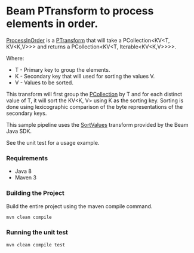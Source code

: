 # Beam PTransform to process elements in order.

[ProcessInOrder](src/main/java/com/google/cloud/pso/transforms/ProcessInOrder.java) is a [PTransform](https://beam.apache.org/releases/javadoc/2.14.0/org/apache/beam/sdk/transforms/PTransform.html) that
will take a PCollection<KV<T, KV<K,V>>> and returns a PCollection<KV<T, Iterable<KV<K,V>>>>.

Where:

* T - Primary key to group the elements.
* K - Secondary key that will used for sorting the values V.
* V - Values to be sorted.

This transform will first group the [PCollection](https://beam.apache.org/releases/javadoc/2.14.0/org/apache/beam/sdk/values/PCollection.html) by T and for each distinct value of T,
it will sort the KV<K, V> using K as the sorting key. Sorting is done using lexicographic comparison of the byte representations of the secondary keys.

This sample pipeline uses the [SortValues](https://beam.apache.org/releases/javadoc/2.14.0/org/apache/beam/sdk/extensions/sorter/SortValues.html) transform provided by the Beam Java SDK.

See the unit test for a usage example.

### Requirements

* Java 8
* Maven 3

### Building the Project

Build the entire project using the maven compile command.
```sh
mvn clean compile
```

### Running the unit test
```sh
mvn clean compile test
```